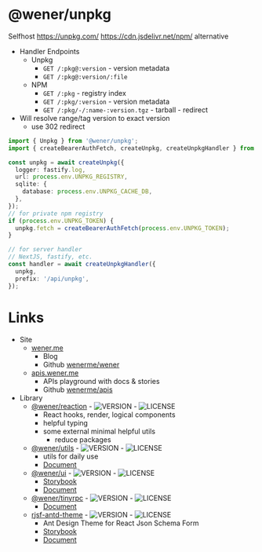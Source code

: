 # @wener/unpkg

Selfhost https://unpkg.com/ https://cdn.jsdelivr.net/npm/ alternative

- Handler Endpoints
  - Unpkg
    - `GET /:pkg@:version` - version metadata
    - `GET /:pkg@:version/:file`
  - NPM
    - `GET /:pkg` - registry index
    - `GET /:pkg/:version` - version metadata
    - `GET /:pkg/-/:name-:version.tgz` - tarball - redirect
- Will resolve range/tag version to exact version
  - use 302 redirect

```ts
import { Unpkg } from '@wener/unpkg';
import { createBearerAuthFetch, createUnpkg, createUnpkgHandler } from '@wener/unpkg/server';

const unpkg = await createUnpkg({
  logger: fastify.log,
  url: process.env.UNPKG_REGISTRY,
  sqlite: {
    database: process.env.UNPKG_CACHE_DB,
  },
});
// for private npm registry
if (process.env.UNPKG_TOKEN) {
  unpkg.fetch = createBearerAuthFetch(process.env.UNPKG_TOKEN);
}

// for server handler
// NextJS, fastify, etc.
const handler = await createUnpkgHandler({
  unpkg,
  prefix: '/api/unpkg',
});
```

<!-- LINK:BEGIN -->

# Links

* Site
  * [wener.me](https://wener.me)
    * Blog
    * Github [wenerme/wener](https://github.com/wenerme/wener)
  * [apis.wener.me](https://apis.wener.me/)
    * APIs playground with docs & stories
    * Github [wenerme/apis](https://github.com/wenerme/apis)
* Library
  * [@wener/reaction](https://www.npmjs.com/package/@wener/reaction) - ![VERSION](https://img.shields.io/npm/v/@wener/reaction) - ![LICENSE](https://img.shields.io/npm/l/@wener/reaction)
    * React hooks, render, logical components
    * helpful typing
    * some external minimal helpful utils
      * reduce packages
  * [@wener/utils](https://www.npmjs.com/package/@wener/utils) - ![VERSION](https://img.shields.io/npm/v/@wener/utils) - ![LICENSE](https://img.shields.io/npm/l/@wener/utils)
    * utils for daily use
    * [Document](https://apis.wener.me/docs/@wener/utils/)
  * [@wener/ui](https://www.npmjs.com/package/@wener/ui) - ![VERSION](https://img.shields.io/npm/v/@wener/ui) - ![LICENSE](https://img.shields.io/npm/l/@wener/ui)
    * [Storybook](https://apis.wener.me/storybook/@wener/ui)
    * [Document](https://apis.wener.me/docs/@wener/ui/)
  * [@wener/tinyrpc](https://www.npmjs.com/package/@wener/tinyrpc) - ![VERSION](https://img.shields.io/npm/v/@wener/tinyrpc) - ![LICENSE](https://img.shields.io/npm/l/@wener/tinyrpc)
    * [Document](https://apis.wener.me/docs/@wener/tinyrpc/)
  * [rjsf-antd-theme](https://www.npmjs.com/package/rjsf-antd-theme) - ![VERSION](https://img.shields.io/npm/v/rjsf-antd-theme) - ![LICENSE](https://img.shields.io/npm/l/rjsf-antd-theme)
    * Ant Design Theme for React Json Schema Form
    * [Storybook](https://apis.wener.me/storybook/rjsf-antd-theme)
    * [Document](https://apis.wener.me/docs/rjsf-antd-theme/)

<!-- LINK:END -->
